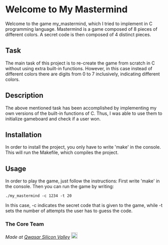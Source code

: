 # Welcome to My Mastermind
Welcome to the game my_mastermind, which I tried to implement in C programming language. Mastermind is a game composed of 8 pieces of different colors. A secret code is then composed of 4 distinct pieces.

## Task
The main task of this project is to re-create the game from scratch in C without using extra built-in functions. However, in this case instead of different colors there are digits from 0 to 7 inclusively, indicating different colors.

## Description
The above mentioned task has been accomplished by implementing my own versions of the built-in functions of C. Thus, I was able to use them to initialize gameboard and check if a user won.

## Installation
In order to install the project, you only have to write 'make' in the console. This will run the Makefile, which compiles the project.

## Usage
In order to play the game, just follow the instructions:
First write 'make' in the console.
Then you can run the game by writing:
```
./my_mastermind -c 1234 -t 20
```
In this case, -c indicates the secret code that is given to the game, while -t sets the number of attempts the user has to guess the code.

### The Core Team


<span><i>Made at <a href='https://qwasar.io'>Qwasar Silicon Valley</a></i></span>
<span><img alt='Qwasar Silicon Valley Logo' src='https://storage.googleapis.com/qwasar-public/qwasar-logo_50x50.png' width='20px'></span>
